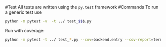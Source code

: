 #Test
All tests are written using the `py.test` framework
#Commands
To run a generic test use
```bash
python -m pytest -v  -t ../ test_$$$.py
```

Run with coverage:
```bash
python -m pytest -t ../ test_*.py --cov=backend.entry --cov-report=term-missing --cov-report=html
```
